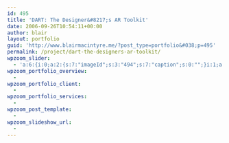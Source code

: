 ```yaml
---
id: 495
title: 'DART: The Designer&#8217;s AR Toolkit'
date: 2006-09-26T10:54:11+00:00
author: blair
layout: portfolio
guid: 'http://www.blairmacintyre.me/?post_type=portfolio&#038;p=495'
permalink: /project/dart-the-designers-ar-toolkit/
wpzoom_slider:
  - 'a:6:{i:0;a:2:{s:7:"imageId";s:3:"494";s:7:"caption";s:0:"";}i:1;a:2:{s:7:"imageId";s:3:"307";s:7:"caption";s:0:"";}i:2;a:2:{s:7:"imageId";s:3:"520";s:7:"caption";s:0:"";}i:3;a:2:{s:7:"imageId";s:3:"524";s:7:"caption";s:0:"";}i:4;a:2:{s:7:"imageId";s:3:"522";s:7:"caption";s:0:"";}i:5;a:2:{s:7:"imageId";s:3:"521";s:7:"caption";s:0:"";}}'
wpzoom_portfolio_overview:
  - 
wpzoom_portfolio_client:
  - 
wpzoom_portfolio_services:
  - 
wpzoom_post_template:
  - 
wpzoom_slideshow_url:
  - 
---
```


